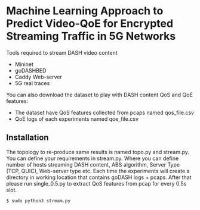 # Machine Learning Approach to Predict Video-QoE for Encrypted Streaming Traffic in 5G Networks

Tools required to stream DASH video content

  - Mininet
  - goDASHBED
  - Caddy Web-server
  - 5G real traces

You can also download the dataset to play with DASH content QoS and QoE features:
  - The dataset have QoS features collected from pcaps named qos_file.csv
  - QoE logs of each experiments named qoe_file.csv
 
## Installation

The topology to re-produce same results is named topo.py and stream.py. You can define your requirements in stream.py. Where you can define number of hosts streaming DASH content, ABS algorithm, Server Type (TCP, QUIC), Web-server type etc.
Each time the experiments will create a directory in working location that contains goDASH logs + pcaps. After that please run single_0.5.py to extract QoS features from pcap for every 0.5s slot.

```sh
$ sudo python3 stream.py
```

